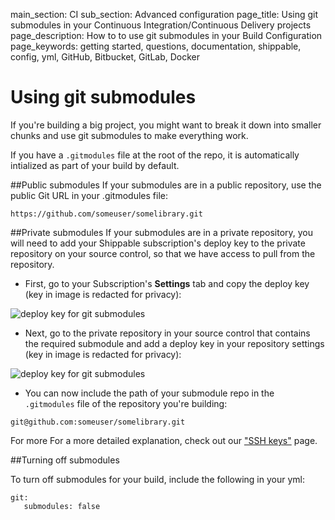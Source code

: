 main_section: CI
sub_section: Advanced configuration
page_title: Using git submodules in your Continuous Integration/Continuous Delivery projects
page_description: How to to use git submodules in your Build Configuration
page_keywords: getting started, questions, documentation, shippable, config, yml, GitHub, Bitbucket, GitLab, Docker

# Using git submodules

If you're building a big project, you might want to break it down into smaller chunks and use git submodules to make everything work.

If you have a `.gitmodules` file at the root of the repo, it is automatically intialized as part of your build by default.

##Public submodules
If your submodules are in a public repository, use the public Git URL in your .gitmodules file:

```
https://github.com/someuser/somelibrary.git
```

##Private submodules
If your submodules are in a private repository, you will need to add your Shippable subscription's deploy key to the private repository on your source control, so that we have access to pull from the repository.

- <i class="ion-ios-minus-empty"> </i>  First, go to your Subscription's **Settings** tab and copy the deploy key (key in image is redacted for privacy):

<img src="../../images/ci/deploy-key.png" alt="deploy key for git submodules">

- <i class="ion-ios-minus-empty"> </i>  Next, go to the private repository in your source control that contains the required submodule and add a deploy key in your repository settings (key in image is redacted for privacy):

<img src="../../images/ci/deploy-key-github.png" alt="deploy key for git submodules">

- <i class="ion-ios-minus-empty"> </i> You can now include the path of your submodule repo in the `.gitmodules` file of the repository you're building:

```
git@github.com:someuser/somelibrary.git
```

For more For a more detailed explanation, check out our ["SSH keys"](./sshKeys) page.

##Turning off submodules

To turn off submodules for your build, include the following in your yml:
```
git:
   submodules: false
```
